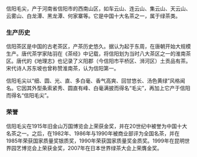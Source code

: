 信阳毛尖，产于河南省信阳市的西南山区，如车云山、连云山、集云山、天云山、云雾山、白龙潭、黑龙潭、何家寨等。它是中国十大名茶之一，属于绿茶类。

### 生产历史
信阳茶区是中国的古老茶区，产茶历史悠久。据认为起于东周，在唐朝开始大规模生产。唐代茶学家陆羽在《茶经》中记载，将信阳划为当时八大茶区之一的淮南茶区。唐代的《地理志》也记录了义阳郡（今信阳市平桥区、浉河区）土贡品有茶。宋代诗人苏东坡也曾称赞淮南茶，认为信阳第一。

信阳毛尖以“细、圆、光、直、多白毫、香气高爽、回甘悠长、汤色黄绿”风格闻名。它因其外型条索紧秀、圆直有峰、白毫满披而得名“毛尖”，再加上它产于信阳而得名“信阳毛尖”。

### 荣誉
信阳毛尖在1915年旧金山万国博览会上荣获金奖，并在20世纪中被誉为中国十大名茶之一。之后，在1982年、1986年与1990年被商业部评为全国名茶，并在1985年荣获国家质量奖银质奖，1990年荣获国家质量奖金质奖。1999年在昆明世界园艺博览会上荣获金奖，2007年在日本世界绿茶大会上荣膺金奖。